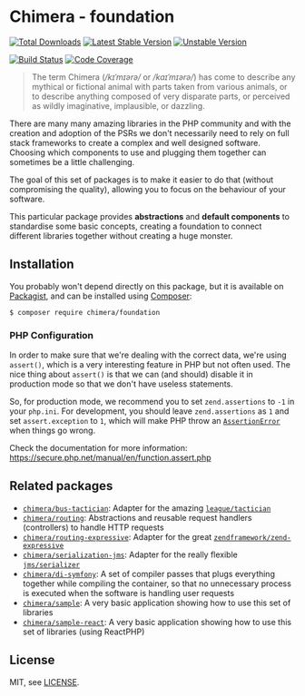 # Chimera - foundation

[![Total Downloads]](https://packagist.org/packages/chimera/foundation)
[![Latest Stable Version]](https://packagist.org/packages/chimera/foundation)
[![Unstable Version]](https://packagist.org/packages/chimera/foundation)

[![Build Status]](https://github.com/chimeraphp/foundation/actions?query=workflow%3A%22PHPUnit%20Tests%22+branch%3A0.5.x)
[![Code Coverage]](https://codecov.io/gh/chimeraphp/foundation)

> The term Chimera (_/kɪˈmɪərə/_ or _/kaɪˈmɪərə/_) has come to describe any
mythical or fictional animal with parts taken from various animals, or to 
describe anything composed of very disparate parts, or perceived as wildly
imaginative, implausible, or dazzling.

There are many many amazing libraries in the PHP community and with the creation
and adoption of the PSRs we don't necessarily need to rely on full stack
frameworks to create a complex and well designed software. Choosing which
components to use and plugging them together can sometimes be a little
challenging.

The goal of this set of packages is to make it easier to do that (without
compromising the quality), allowing you to focus on the behaviour of your
software.

This particular package provides **abstractions** and **default components**
to standardise some basic concepts, creating a foundation to connect different
libraries together without creating a huge monster.

## Installation

You probably won't depend directly on this package, but it is available on [Packagist], and can be installed using [Composer]:

```shell
$ composer require chimera/foundation
```

### PHP Configuration

In order to make sure that we're dealing with the correct data, we're using `assert()`,
which is a very interesting feature in PHP but not often used. The nice thing
about `assert()` is that we can (and should) disable it in production mode so
that we don't have useless statements.

So, for production mode, we recommend you to set `zend.assertions` to `-1` in your `php.ini`.
For development, you should leave `zend.assertions` as `1` and set `assert.exception` to `1`, which
will make PHP throw an [`AssertionError`](https://secure.php.net/manual/en/class.assertionerror.php)
when things go wrong.

Check the documentation for more information: https://secure.php.net/manual/en/function.assert.php

## Related packages

* [`chimera/bus-tactician`](https://github.com/chimeraphp/bus-tactician): Adapter
for the amazing [`league/tactician`](https://github.com/thephpleague/tactician)
* [`chimera/routing`](https://github.com/chimeraphp/routing): Abstractions and
reusable request handlers (controllers) to handle HTTP requests
* [`chimera/routing-expressive`](https://github.com/chimeraphp/routing-expressive): Adapter
for the great [`zendframework/zend-expressive`](https://github.com/zendframework/zend-expressive)
* [`chimera/serialization-jms`](https://github.com/chimeraphp/serialization-jms): Adapter
for the really flexible [`jms/serializer`](https://github.com/schmittjoh/serializer)
* [`chimera/di-symfony`](https://github.com/chimeraphp/di-symfony): A set of
compiler passes that plugs everything together while compiling the container, so that
no unnecessary process is executed when the software is handling user requests
* [`chimera/sample`](https://github.com/chimeraphp/sample): A very basic
application showing how to use this set of libraries
* [`chimera/sample-react`](https://github.com/chimeraphp/sample-react): A very basic
application showing how to use this set of libraries (using ReactPHP)

## License

MIT, see [LICENSE].

[Total Downloads]: https://img.shields.io/packagist/dt/chimera/foundation.svg?style=flat-square
[Latest Stable Version]: https://img.shields.io/packagist/v/chimera/foundation.svg?style=flat-square
[Unstable Version]: https://img.shields.io/packagist/vpre/chimera/foundation.svg?style=flat-square
[Build Status]: https://img.shields.io/github/workflow/status/chimeraphp/foundation/PHPUnit%20tests/0.5.x?style=flat-square
[Code Coverage]: https://codecov.io/gh/chimeraphp/foundation/branch/master/graph/badge.svg
[Packagist]: http://packagist.org/packages/chimera/foundation
[Composer]: http://getcomposer.org
[LICENSE]: LICENSE
